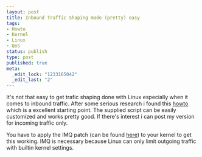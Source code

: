 ```yaml
--- 
layout: post
title: Inbound Traffic Shaping made (pretty) easy
tags: 
- Howto
- Kernel
- Linux
- QoS
status: publish
type: post
published: true
meta: 
  _edit_lock: "1233165042"
  _edit_last: "2"
---
```

It's not that easy to get trafic shaping done with Linux especially when it comes to inbound traffic. After some serious research i found this [howto](http://www.ibiblio.org/pub/Linux/docs/HOWTO/other-formats/html_single/ADSL-Bandwidth-Management-HOWTO.html) which is a excellent starting point. The supplied script can be easily customized and works pretty good. If there's interest i can post my version for incoming traffic only.

You have to apply the IMQ patch (can be found [here](http://www.linuximq.net/patches.html)) to your kernel to get this working. IMQ is necessary because Linux can only limit outgoing traffic with builtin kernel settings.

